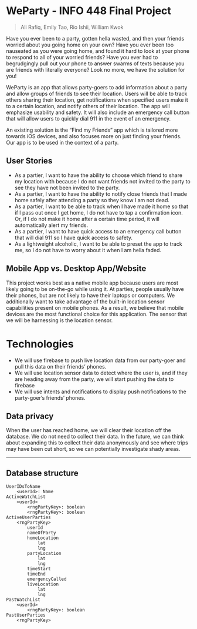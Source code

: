 # WeParty - INFO 448 Final Project

> Ali Rafiq, Emily Tao, Rio Ishii, William Kwok

Have you ever been to a party, gotten hella wasted, and then your friends worried about you going home on your own? Have you ever been too nauseated as you were going home, and found it hard to look at your phone to respond to all of your worried friends? Have you ever had to begrudgingly pull out your phone to answer swarms of texts because you are friends with literally everyone? Look no more, we have the solution for you!

WeParty is an app that allows party-goers to add information about a party and allow groups of friends to see their location. Users will be able to track others sharing their location, get notifications when specified users make it to a certain location, and notify others of their location. The app will emphasize usability and safety. It will also include an emergency call button that will allow users to quickly dial 911 in the event of an emergency. 

An existing solution is the “Find my Friends” app which is tailored more towards iOS devices, and also focuses more on just finding your friends. Our app is to be used in the context of a party.

## User Stories

* As a partier, I want to have the ability to choose which friend to share my location with because I do not want friends not invited to the party to see they have not been invited to the party.
* As a partier, I want to have the ability to notify close friends that I made home safely after attending a party so they know I am not dead.
* As a partier, I want to be able to track when I have made it home so that if I pass out once I get home, I do not have to tap a confirmation icon. Or, if I do not make it home after a certain time period, it will automatically alert my friends.
* As a partier, I want to have quick access to an emergency call button that will dial 911 so I have quick access to safety. 
* As a lightweight alcoholic, I want to be able to preset the app to track me, so I do not have to worry about it when I am hella faded.

## Mobile App vs. Desktop App/Website

This project works best as a native mobile app because users are most likely going to be on-the-go while using it. At parties, people usually have their phones, but are not likely to have their laptops or computers. We additionally want to take advantage of the built-in location sensor capabilities present on mobile phones. As a result, we believe that mobile devices are the most functional choice for this application. The sensor that we will be harnessing is the location sensor.

# Technologies

* We will use firebase to push live location data from our party-goer and pull this data on their friends’ phones.
* We will use location sensor data to detect where the user is, and if they are heading away from the party, we will start pushing the data to firebase
* We will use intents and notifications to display push notifications to the party-goer’s friends’ phones.

## Data privacy

When the user has reached home, we will clear their location off the database. We do not need to collect their data.
In the future, we can think about expanding this to collect their data anonymously and see where trips may have been cut short, so we can potentially investigate shady areas.

-----

## Database structure

```
UserIDsToName
	<userId>: Name
ActiveWatchList
	<userId>
		<rngPartyKey>: boolean
		<rngPartyKey>: boolean
ActiveUserParties
	<rngPartyKey>
		userId
		nameOfParty
		homeLocation
			lat
			lng
		partyLocation
			lat
			lng
		timeStart
		timeEnd
		emergencyCalled
		liveLocation
			lat
			lng
PastWatchList
	<userId>
		<rngPartyKey>: boolean
PastUserParties
	<rngPartyKey>
```